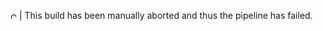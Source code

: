 <img src="https://raw.githubusercontent.com/OpenUserCSS/openusercss.org/master/ci/images/cross.png" alt="Cross" height=10></img> | This build has been manually aborted and thus the pipeline has failed.
